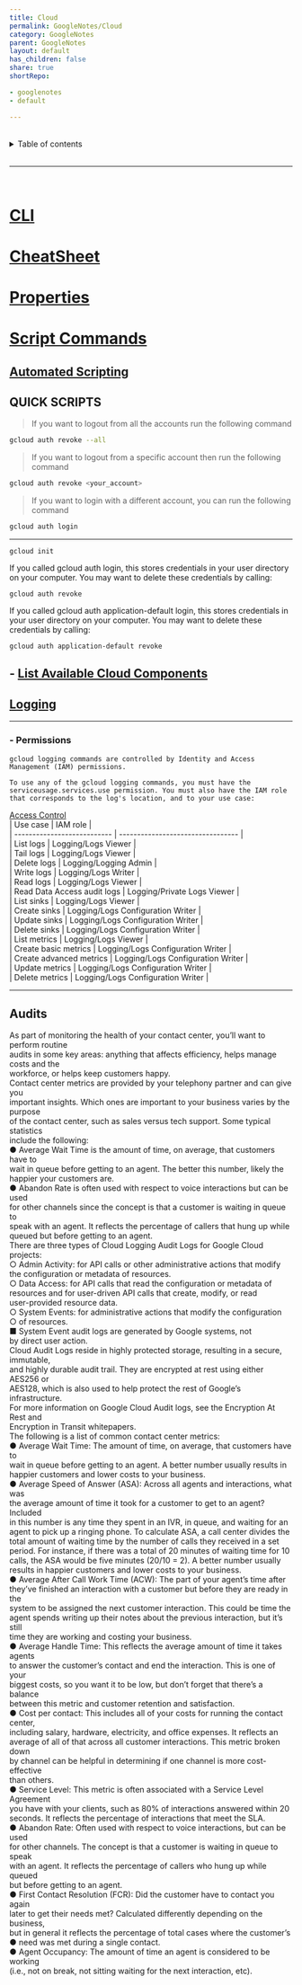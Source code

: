```yaml
---
title: Cloud
permalink: GoogleNotes/Cloud
category: GoogleNotes
parent: GoogleNotes
layout: default
has_children: false
share: true
shortRepo:

- googlenotes
- default

---
```


<br/>              

<details markdown="block">                    
<summary>                    
Table of contents                    
</summary>                    
{: .text-delta }                    
1. TOC                    
{:toc}                    
</details>                    

<br/>                    

***                    

<br/>    

# [CLI](https://cloud.google.com/sdk/gcloud)

# [CheatSheet](https://cloud.google.com/sdk/docs/cheatsheet)

# [Properties](https://cloud.google.com/sdk/docs/properties)

# [Script Commands](https://cloud.google.com/sdk/docs/scripting-gcloud)

## [Automated Scripting](https://cloud.google.com/blog/products/management-tools/scripting-with-gcloud-a-beginners-guide-to-automating-gcp-tasks)

## QUICK SCRIPTS

>
> If you want to logout from all the accounts run the following command

```bash    
gcloud auth revoke --all    
```    

> If you want to logout from a specific account then run the following command

```bash    
gcloud auth revoke <your_account>    
```    

> If you want to login with a different account, you can run the following command

```bash    
gcloud auth login    
```    

***    

```gcloud init```

If you called gcloud auth login, this stores credentials in your user directory on your computer. You may want to delete these credentials by calling:

```gcloud auth revoke```

If you called gcloud auth application-default login, this stores credentials in your user directory on your computer. You may want to delete these
credentials by calling:

```gcloud auth application-default revoke```

## - [List Available Cloud Components](https://cloud.google.com/sdk/gcloud/reference/components/list)

## [Logging](./Logging.md#)

***    

### - Permissions

```    
gcloud logging commands are controlled by Identity and Access Management (IAM) permissions.    
    
To use any of the gcloud logging commands, you must have the serviceusage.services.use permission. You must also have the IAM role that corresponds to the log's location, and to your use case:    
```    

[Access Control](https://cloud.google.com/logging/docs/access-control)    
| Use case | IAM role |    
| --------------------------- | --------------------------------- |    
| List logs | Logging/Logs Viewer |    
| Tail logs | Logging/Logs Viewer |    
| Delete logs | Logging/Logging Admin |    
| Write logs | Logging/Logs Writer |    
| Read logs | Logging/Logs Viewer |    
| Read Data Access audit logs | Logging/Private Logs Viewer |    
| List sinks | Logging/Logs Viewer |    
| Create sinks | Logging/Logs Configuration Writer |    
| Update sinks | Logging/Logs Configuration Writer |    
| Delete sinks | Logging/Logs Configuration Writer |    
| List metrics | Logging/Logs Viewer |    
| Create basic metrics | Logging/Logs Configuration Writer |    
| Create advanced metrics | Logging/Logs Configuration Writer |    
| Update metrics | Logging/Logs Configuration Writer |    
| Delete metrics | Logging/Logs Configuration Writer |
    
----------------------------------------------------------

## Audits

As part of monitoring the health of your contact center, you’ll want to perform routine    
audits in some key areas: anything that affects efficiency, helps manage costs and the    
workforce, or helps keep customers happy.    
Contact center metrics are provided by your telephony partner and can give you    
important insights. Which ones are important to your business varies by the purpose    
of the contact center, such as sales versus tech support. Some typical statistics    
include the following:    
● Average Wait Time is the amount of time, on average, that customers have to    
wait in queue before getting to an agent. The better this number, likely the    
happier your customers are.    
● Abandon Rate is often used with respect to voice interactions but can be used    
for other channels since the concept is that a customer is waiting in queue to    
speak with an agent. It reflects the percentage of callers that hung up while    
queued but before getting to an agent.    
There are three types of Cloud Logging Audit Logs for Google Cloud projects:    
○ Admin Activity: for API calls or other administrative actions that modify    
the configuration or metadata of resources.    
○ Data Access: for API calls that read the configuration or metadata of    
resources and for user-driven API calls that create, modify, or read    
user-provided resource data.    
○ System Events: for administrative actions that modify the configuration    
○ of resources.    
■ System Event audit logs are generated by Google systems, not    
by direct user action.    
Cloud Audit Logs reside in highly protected storage, resulting in a secure, immutable,    
and highly durable audit trail. They are encrypted at rest using either AES256 or    
AES128, which is also used to help protect the rest of Google’s infrastructure.    
For more information on Google Cloud Audit logs, see the Encryption At Rest and    
Encryption in Transit whitepapers.    
The following is a list of common contact center metrics:    
● Average Wait Time: The amount of time, on average, that customers have to    
wait in queue before getting to an agent. A better number usually results in    
happier customers and lower costs to your business.    
● Average Speed of Answer (ASA): Across all agents and interactions, what was    
the average amount of time it took for a customer to get to an agent? Included    
in this number is any time they spent in an IVR, in queue, and waiting for an    
agent to pick up a ringing phone. To calculate ASA, a call center divides the    
total amount of waiting time by the number of calls they received in a set    
period. For instance, if there was a total of 20 minutes of waiting time for 10    
calls, the ASA would be five minutes (20/10 = 2). A better number usually    
results in happier customers and lower costs to your business.    
● Average After Call Work Time (ACW): The part of your agent’s time after    
they’ve finished an interaction with a customer but before they are ready in the    
system to be assigned the next customer interaction. This could be time the    
agent spends writing up their notes about the previous interaction, but it’s still    
time they are working and costing your business.    
● Average Handle Time: This reflects the average amount of time it takes agents    
to answer the customer’s contact and end the interaction. This is one of your    
biggest costs, so you want it to be low, but don’t forget that there’s a balance    
between this metric and customer retention and satisfaction.    
● Cost per contact: This includes all of your costs for running the contact center,    
including salary, hardware, electricity, and office expenses. It reflects an    
average of all of that across all customer interactions. This metric broken down    
by channel can be helpful in determining if one channel is more cost-effective    
than others.    
● Service Level: This metric is often associated with a Service Level Agreement    
you have with your clients, such as 80% of interactions answered within 20    
seconds. It reflects the percentage of interactions that meet the SLA.    
● Abandon Rate: Often used with respect to voice interactions, but can be used    
for other channels. The concept is that a customer is waiting in queue to speak    
with an agent. It reflects the percentage of callers who hung up while queued    
but before getting to an agent.    
● First Contact Resolution (FCR): Did the customer have to contact you again    
later to get their needs met? Calculated differently depending on the business,    
but in general it reflects the percentage of total cases where the customer’s    
● need was met during a single contact.    
● Agent Occupancy: The amount of time an agent is considered to be working    
(i.e., not on break, not sitting waiting for the next interaction, etc).